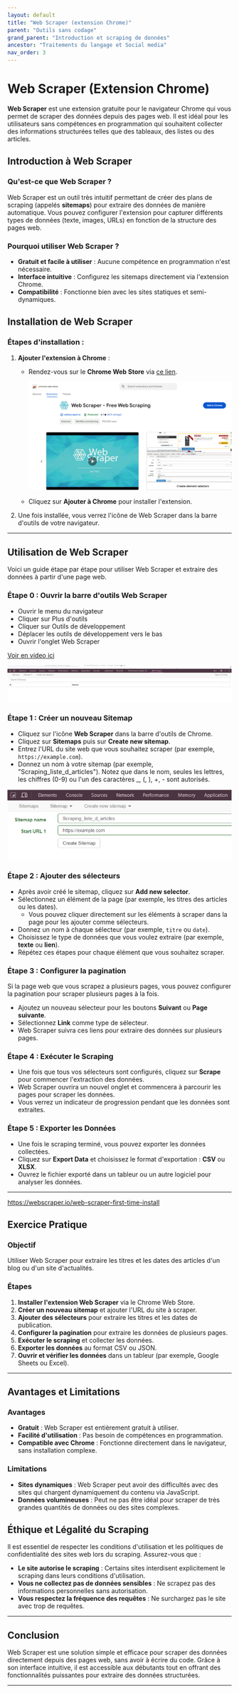 ```yaml
---
layout: default
title: "Web Scraper (extension Chrome)"
parent: "Outils sans codage"
grand_parent: "Introduction et scraping de données"
ancestor: "Traitements du langage et Social media"
nav_order: 3
---
```


# Web Scraper (Extension Chrome)

**Web Scraper** est une extension gratuite pour le navigateur Chrome qui vous permet de scraper des données depuis des pages web. Il est idéal pour les utilisateurs sans compétences en programmation qui souhaitent collecter des informations structurées telles que des tableaux, des listes ou des articles.

## Introduction à Web Scraper

### Qu'est-ce que Web Scraper ?

Web Scraper est un outil très intuitif permettant de créer des plans de scraping (appelés **sitemaps**) pour extraire des données de manière automatique. Vous pouvez configurer l'extension pour capturer différents types de données (texte, images, URLs) en fonction de la structure des pages web.

### Pourquoi utiliser Web Scraper ?

- **Gratuit et facile à utiliser** : Aucune compétence en programmation n'est nécessaire.
- **Interface intuitive** : Configurez les sitemaps directement via l'extension Chrome.
- **Compatibilité** : Fonctionne bien avec les sites statiques et semi-dynamiques.

## Installation de Web Scraper

### Étapes d'installation :

1. **Ajouter l'extension à Chrome** :

   - Rendez-vous sur le **Chrome Web Store** via [ce lien](https://chrome.google.com/webstore/detail/web-scraper/jnhgnonknehpejjnehehllkliplmbmhn).
   
     ![Web scraper](../../assets/images/workshop/webscrap1.png)

   - Cliquez sur **Ajouter à Chrome** pour installer l'extension.

2. Une fois installée, vous verrez l'icône de Web Scraper dans la barre d'outils de votre navigateur.

---

## Utilisation de Web Scraper

Voici un guide étape par étape pour utiliser Web Scraper et extraire des données à partir d'une page web.

### Étape 0 : Ouvrir la barre d'outils Web Scraper

- Ouvrir le menu du navigateur
- Cliquer sur Plus d'outils
- Cliquer sur Outils de développement
- Déplacer les outils de développement vers le bas
- Ouvrir l'onglet Web Scraper

[Voir en video ici](https://youtu.be/3_jKuq5CJdY?list=TLGGKtf7KLGt-gkxOTA5MjAyNA)

![Web scraper](../../assets/images/workshop/webscrap2.png)

### Étape 1 : Créer un nouveau Sitemap

- Cliquez sur l'icône **Web Scraper** dans la barre d'outils de Chrome.
- Cliquez sur **Sitemaps** puis sur **Create new sitemap**.
- Entrez l'URL du site web que vous souhaitez scraper (par exemple, `https://example.com`).
- Donnez un nom à votre sitemap (par exemple, "Scraping_liste_d_articles"). Notez que dans le nom, seules les lettres, les chiffres (0-9) ou l'un des caractères _, (, ), +, - sont autorisés.

![Web scraper](../../assets/images/workshop/webscrap3.png)

### Étape 2 : Ajouter des sélecteurs

- Après avoir créé le sitemap, cliquez sur **Add new selector**.
- Sélectionnez un élément de la page (par exemple, les titres des articles ou les dates).
  - Vous pouvez cliquer directement sur les éléments à scraper dans la page pour les ajouter comme sélecteurs.
- Donnez un nom à chaque sélecteur (par exemple, `titre` ou `date`).
- Choisissez le type de données que vous voulez extraire (par exemple, **texte** ou **lien**).
- Répétez ces étapes pour chaque élément que vous souhaitez scraper.

### Étape 3 : Configurer la pagination

Si la page web que vous scrapez a plusieurs pages, vous pouvez configurer la pagination pour scraper plusieurs pages à la fois.

- Ajoutez un nouveau sélecteur pour les boutons **Suivant** ou **Page suivante**.
- Sélectionnez **Link** comme type de sélecteur.
- Web Scraper suivra ces liens pour extraire des données sur plusieurs pages.

### Étape 4 : Exécuter le Scraping

- Une fois que tous vos sélecteurs sont configurés, cliquez sur **Scrape** pour commencer l'extraction des données.
- Web Scraper ouvrira un nouvel onglet et commencera à parcourir les pages pour scraper les données.
- Vous verrez un indicateur de progression pendant que les données sont extraites.

### Étape 5 : Exporter les Données

- Une fois le scraping terminé, vous pouvez exporter les données collectées.
- Cliquez sur **Export Data** et choisissez le format d'exportation : **CSV** ou **XLSX**.
- Ouvrez le fichier exporté dans un tableur ou un autre logiciel pour analyser les données.

---
https://webscraper.io/web-scraper-first-time-install

## Exercice Pratique

### Objectif

Utiliser Web Scraper pour extraire les titres et les dates des articles d'un blog ou d'un site d'actualités.

### Étapes

1. **Installer l'extension Web Scraper** via le Chrome Web Store.
2. **Créer un nouveau sitemap** et ajouter l'URL du site à scraper.
3. **Ajouter des sélecteurs** pour extraire les titres et les dates de publication.
4. **Configurer la pagination** pour extraire les données de plusieurs pages.
5. **Exécuter le scraping** et collecter les données.
6. **Exporter les données** au format CSV ou JSON.
7. **Ouvrir et vérifier les données** dans un tableur (par exemple, Google Sheets ou Excel).

---

## Avantages et Limitations

### Avantages

- **Gratuit** : Web Scraper est entièrement gratuit à utiliser.
- **Facilité d'utilisation** : Pas besoin de compétences en programmation.
- **Compatible avec Chrome** : Fonctionne directement dans le navigateur, sans installation complexe.

### Limitations

- **Sites dynamiques** : Web Scraper peut avoir des difficultés avec des sites qui chargent dynamiquement du contenu via JavaScript.
- **Données volumineuses** : Peut ne pas être idéal pour scraper de très grandes quantités de données ou des sites complexes.

## Éthique et Légalité du Scraping

Il est essentiel de respecter les conditions d'utilisation et les politiques de confidentialité des sites web lors du scraping. Assurez-vous que :

- **Le site autorise le scraping** : Certains sites interdisent explicitement le scraping dans leurs conditions d'utilisation.
- **Vous ne collectez pas de données sensibles** : Ne scrapez pas des informations personnelles sans autorisation.
- **Vous respectez la fréquence des requêtes** : Ne surchargez pas le site avec trop de requêtes.

---

## Conclusion

Web Scraper est une solution simple et efficace pour scraper des données directement depuis des pages web, sans avoir à écrire du code. Grâce à son interface intuitive, il est accessible aux débutants tout en offrant des fonctionnalités puissantes pour extraire des données structurées.

---